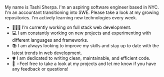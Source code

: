 My name is Tashi Sherpa. I'm an aspiring software engineer based in NYC. I'm an accountant transitioning into SWE. Please take a look at my growing repositories. I'm actively learning new technologies every week.

- 👩🏻‍💻 I’m currently working on full stack web development.
- 💻 I am constantly working on new projects and experimenting with different languages and frameworks.
- 📚 I am always looking to improve my skills and stay up to date with the latest trends in web development.
- 🍀 I am dedicated to writing clean, maintainable, and efficient code.
- 👯‍ ♀️Feel free to take a look at my projects and let me know if you have any feedback or questions!

<!--
**TashiS7/TashiS7** is a ✨ _special_ ✨ repository because its `README.md` (this file) appears on your GitHub profile.


https://user-images.githubusercontent.com/99759309/212808421-59a6e065-bbce-4a0d-b90b-4ed9372c05d1.mov



-->
